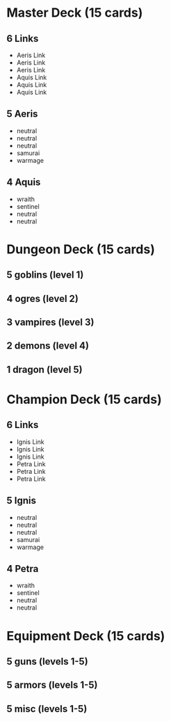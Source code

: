 # Master Deck (15 cards)

## 6 Links
* Aeris Link
* Aeris Link
* Aeris Link
* Aquis Link
* Aquis Link
* Aquis Link

## 5 Aeris
- neutral
- neutral
- neutral
- samurai
- warmage

## 4 Aquis
- wraith
- sentinel
- neutral
- neutral

# Dungeon Deck (15 cards)

## 5 goblins (level 1)

## 4 ogres (level 2)

## 3 vampires (level 3)

## 2 demons (level 4)

## 1 dragon (level 5)

# Champion Deck (15 cards)

## 6 Links
* Ignis Link
* Ignis Link
* Ignis Link
* Petra Link
* Petra Link
* Petra Link

## 5 Ignis
- neutral
- neutral
- neutral
- samurai
- warmage

## 4 Petra
- wraith
- sentinel
- neutral
- neutral

# Equipment Deck (15 cards)
## 5 guns (levels 1-5)
## 5 armors (levels 1-5)
## 5 misc (levels 1-5)
